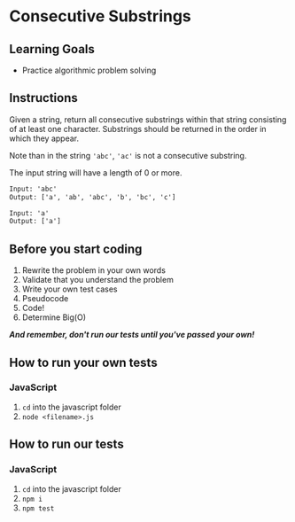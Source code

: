 # Consecutive Substrings

## Learning Goals

- Practice algorithmic problem solving

## Instructions

Given a string, return all consecutive substrings within that string consisting
of at least one character. Substrings should be returned in the order in which
they appear.

Note than in the string `'abc'`, `'ac'` is not a consecutive substring.

The input string will have a length of 0 or more.

```txt
Input: 'abc'
Output: ['a', 'ab', 'abc', 'b', 'bc', 'c']

Input: 'a'
Output: ['a']
```

## Before you start coding

1. Rewrite the problem in your own words
2. Validate that you understand the problem
3. Write your own test cases
4. Pseudocode
5. Code!
6. Determine Big(O)

**_And remember, don't run our tests until you've passed your own!_**

## How to run your own tests

### JavaScript

1. `cd` into the javascript folder
2. `node <filename>.js`

## How to run our tests

### JavaScript

1. `cd` into the javascript folder
2. `npm i`
3. `npm test`
